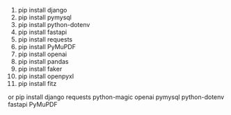 1. pip install django
2. pip install pymysql
3. pip install python-dotenv
4. pip install fastapi
5. pip install requests
6. pip install PyMuPDF
7. pip install openai
8. pip install pandas
9. pip install faker
10. pip install openpyxl
11. pip install fitz

or 
pip install django requests python-magic openai pymysql python-dotenv fastapi PyMuPDF